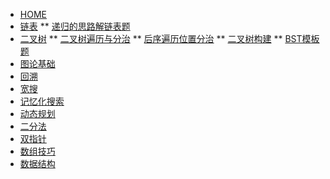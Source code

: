 <!-- docs/_sidebar.md -->


* [HOME](./)
* [链表](./coding/linkedlist/index)
** [递归的思路解链表题](./coding/linkedlist/kgroupreverse)
* [二叉树](./coding/tree/index)
** [二叉树遍历与分治](./coding/tree/traversal)
** [后序遍历位置分治](./coding/tree/postorder)
** [二叉树构建](./coding/tree/reconstruct)
** [BST模板题](./coding/tree/bst)
* [图论基础](./)
* [回溯](./)
* [宽搜](./)
* [记忆化搜索](./)
* [动态规划](./)
* [二分法](./)
* [双指针](./)
* [数组技巧](./)
* [数据结构](./)

